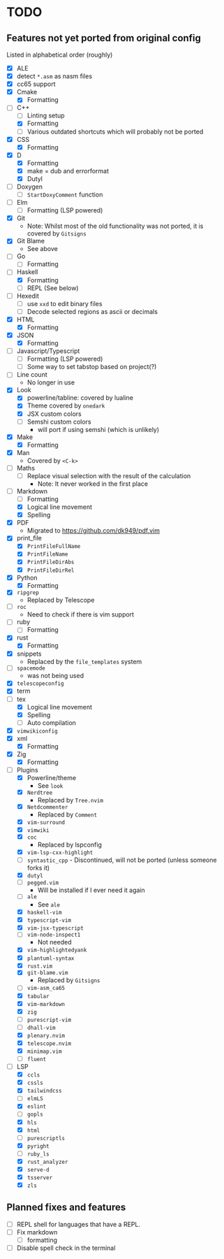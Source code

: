 # TODO

## Features not yet ported from original config

Listed in alphabetical order (roughly)

* [X] ALE
* [X] detect `*.asm` as nasm files
* [X] cc65 support
* [X] Cmake
    * [X] Formatting
* [ ] C++
    * [ ] Linting setup
    * [X] Formatting
    * [ ] Various outdated shortcuts which will probably not be ported
* [X] CSS
    * [X] Formatting
* [X] D
    * [X] Formatting
    * [X] make = dub and errorformat
    * [X] Dutyl
* [ ] Doxygen
    * [ ] `StartDoxyComment` function
* [ ] Elm
    * [ ] Formatting (LSP powered)
* [X] Git
    * Note: Whilst most of the old functionality was not ported, it is covered
        by `Gitsigns`
* [X] Git Blame
    * See above
* [ ] Go
    * [ ] Formatting
* [ ] Haskell
    * [X] Formatting
    * [ ] REPL (See below)
* [ ] Hexedit
    * [ ] use `xxd` to edit binary files
    * [ ] Decode selected regions as ascii or decimals
* [X] HTML
    * [X] Formatting
* [X] JSON
    * [X] Formatting
* [ ] Javascript/Typescript
    * [ ] Formatting (LSP powered)
    * [ ] Some way to set tabstop based on project(?)
* [ ] Line count
    * No longer in use
* [X] Look
    * [X] powerline/tabline: covered by lualine
    * [X] Theme covered by `onedark`
    * [X] JSX custom colors
    * [ ] Semshi custom colors
      * will port if using semshi (which is unlikely)
* [X] Make
    * [X] Formatting
* [X] Man
    * Covered by `<C-k>`
* [ ] Maths
    * [ ] Replace visual selection with the result of the calculation
        * Note: It never worked in the first place
* [ ] Markdown
    * [ ] Formatting
    * [X] Logical line movement
    * [X] Spelling
* [X] PDF
    * Migrated to <https://github.com/dk949/pdf.vim>
* [X] print_file
    * [X] `PrintFileFullName`
    * [X] `PrintFileName`
    * [X] `PrintFileDirAbs`
    * [X] `PrintFileDirRel`
* [X] Python
    * [X] Formatting
* [X] `ripgrep`
    * Replaced by Telescope
* [ ] `roc`
    * Need to check if there is vim support
* [ ] ruby
    * [ ] Formatting
* [X] rust
    * [X] Formatting
* [X] snippets
    * Replaced by the `file_templates` system
* [ ] `spacemode`
    * was not being used
* [X] `telescopeconfig`
* [X] term
* [ ] tex
    * [X] Logical line movement
    * [X] Spelling
    * [ ] Auto compilation
* [X] `vimwikiconfig`
* [X] xml
    * [X] Formatting
* [X] Zig
    * [X] Formatting

* [ ] Plugins
    * [X] Powerline/theme
        * See `look`
    * [X] `Nerdtree`
        * Replaced by `Tree.nvim`
    * [X] `Netdcommenter`
        * Replaced by `Comment`
    * [X] `vim-surround`
    * [X] `vimwiki`
    * [X] `coc`
        * Replaced by lspconfig
    * [X] `vim-lsp-cxx-highlight`
    * [ ] `syntastic_cpp` - Discontinued, will not be ported (unless someone forks it)
    * [X] `dutyl`
    * [ ] `pegged.vim`
        * Will be installed if I ever need it again
    * [ ] `ale`
        * See `ale`
    * [X] `haskell-vim`
    * [X] `typescript-vim`
    * [X] `vim-jsx-typescript`
    * [ ] `vim-node-inspect1`
      * Not needed
    * [X] `vim-highlightedyank`
    * [X] `plantuml-syntax`
    * [X] `rust.vim`
    * [X] `git-blame.vim`
        * Replaced by `Gitsigns`
    * [ ] `vim-asm_ca65`
    * [X] `tabular`
    * [X] `vim-markdown`
    * [X] `zig`
    * [ ] `purescript-vim`
    * [ ] `dhall-vim`
    * [X] `plenary.nvim`
    * [X] `telescope.nvim`
    * [X] `minimap.vim`
    * [ ] `fluent`
* [ ] LSP
    * [X] `ccls`
    * [X] `cssls`
    * [X] `tailwindcss`
    * [ ] `elmLS`
    * [X] `eslint`
    * [ ] `gopls`
    * [X] `hls`
    * [X] `html`
    * [ ] `purescriptls`
    * [X] `pyright`
    * [ ] `ruby_ls`
    * [X] `rust_analyzer`
    * [X] `serve-d`
    * [X] `tsserver`
    * [X] `zls`

## Planned fixes and features

* [ ] REPL shell for languages that have a REPL.
* [ ] Fix markdown
  * [ ] formatting
* [ ] Disable spell check in the terminal
